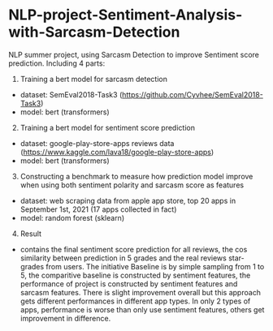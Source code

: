 # NLP-project-Sentiment-Analysis-with-Sarcasm-Detection
NLP summer project, using Sarcasm Detection to improve Sentiment score prediction.
Including 4 parts:
1) Training a bert model for sarcasm detection
- dataset: SemEval2018-Task3 (https://github.com/Cyvhee/SemEval2018-Task3)
- model: bert (transformers)
2) Training a bert model for sentiment score prediction
- dataset: google-play-store-apps reviews data (https://www.kaggle.com/lava18/google-play-store-apps)
- model: bert (transformers)
3) Constructing a benchmark to measure how prediction model improve when using both sentiment polarity and sarcasm score as features
- dataset: web scraping data from apple app store, top 20 apps in September 1st, 2021 (17 apps collected in fact)
- model: random forest (sklearn)
4) Result
- contains the final sentiment score prediction for all reviews, the cos similarity between prediction in 5 grades and the real reviews star-grades from users. The initiative Baseline is by simple sampling from 1 to 5,  the comparitive baseline is constructed by sentiment features, the performance of project is constructed by sentiment features and sarcasm features. There is slight improvement overall but this approach gets different performances in different app types. In only 2 types of apps, performance is worse than only use sentiment features, others get improvement in difference.
